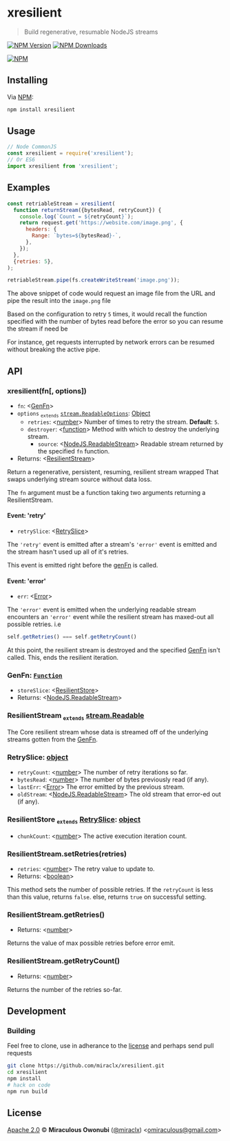 # xresilient

> Build regenerative, resumable NodeJS streams

[![NPM Version][npm-image]][npm-url]
[![NPM Downloads][downloads-image]][downloads-url]

[![NPM][npm-image-url]][npm-url]

## Installing

Via [NPM][npm]:

``` bash
npm install xresilient
```

## Usage

``` javascript
// Node CommonJS
const xresilient = require('xresilient');
// Or ES6
import xresilient from 'xresilient';
```

## Examples

``` javascript
const retriableStream = xresilient(
  function returnStream({bytesRead, retryCount}) {
    console.log(`Count = ${retryCount}`);
    return request.get('https://website.com/image.png', {
      headers: {
        Range: `bytes=${bytesRead}-`,
      },
    });
  },
  {retries: 5},
);

retriableStream.pipe(fs.createWriteStream('image.png'));
```

The above snippet of code would request an image file from the URL and pipe the result into the `image.png` file

Based on the configuration to retry `5` times, it would recall the function specified with the number of bytes read before the error so you can resume the stream if need be

For instance, get requests interrupted by network errors can be resumed without breaking the active pipe.

## API

### xresilient(fn[, options])

* `fn`: &lt;[GenFn](#genfn)&gt;
* `options` <sub>`extends`</sub> [`stream.ReadableOptions`][stream.ReadableOptions]: [Object][object]
  * `retries`: &lt;[number][]&gt; Number of times to retry the stream. **Default**: `5`.
  * `destroyer`: &lt;[function][]&gt; Method with which to destroy the underlying stream.
    * `source`: &lt;[NodeJS.ReadableStream][]&gt; Readable stream returned by the specified `fn` function.
* Returns: &lt;[ResilientStream](#resilientstream)&gt;

Return a regenerative, persistent, resuming, resilient stream wrapped
That swaps underlying stream source without data loss.

The `fn` argument must be a function taking two arguments returning a ResilientStream.

#### Event: 'retry'

* `retrySlice`: &lt;[RetrySlice](#retryslice)&gt;

The `'retry'` event is emitted after a stream's `'error'` event is emitted and the stream hasn't used up all of it's retries.

This event is emitted right before the [genFn](#genfn) is called.

#### Event: 'error'

* `err`: &lt;[Error][]&gt;

The `'error'` event is emitted when the underlying readable stream encounters an `'error'` event while the resilient stream has maxed-out all possible retries.
i.e

```javascript
self.getRetries() === self.getRetryCount()
```

At this point, the resilient stream is destroyed and the specified [GenFn](#genfn) isn't called.
This, ends the resilient iteration.

### <a id='genfn'></a>GenFn: [`Function`][function]

* `storeSlice`: &lt;[ResilientStore](#resilientstore)&gt;
* Returns: &lt;[NodeJS.ReadableStream][]&gt;

### <a id='resilientstream'></a>ResilientStream <sub>`extends`</sub> [stream.Readable][]

The Core resilient stream whose data is streamed off of the underlying streams gotten from the [GenFn](#genfn).

### <a id='retryslice'></a>RetrySlice: [object][]

* `retryCount`: &lt;[number][]&gt; The number of retry iterations so far.
* `bytesRead`: &lt;[number][]&gt; The number of bytes previously read (if any).
* `lastErr`: &lt;[Error][]&gt; The error emitted by the previous stream.
* `oldStream`: &lt;[NodeJS.ReadableStream][]&gt; The old stream that error-ed out (if any).

### <a id='resilientstore'></a>ResilientStore <sub>`extends`</sub> [RetrySlice](#retryslice): [object][]

* `chunkCount`: &lt;[number][]&gt; The active execution iteration count.

### <a id='resilientstream_setretries'></a>ResilientStream.setRetries(retries)

* `retries`: &lt;[number][]&gt; The retry value to update to.
* Returns: &lt;[boolean][]&gt;

This method sets the number of possible retries.
If the `retryCount` is less than this value, returns `false`.
else, returns `true` on successful setting.

### <a id='resilientstream_getretries'></a>ResilientStream.getRetries()

* Returns: &lt;[number][]&gt;

Returns the value of max possible retries before error emit.

### <a id='resilientstream_getretrycount'></a>ResilientStream.getRetryCount()

* Returns: &lt;[number][]&gt;

Returns the number of the retries so-far.

## Development

### Building

Feel free to clone, use in adherance to the [license](#license) and perhaps send pull requests

``` bash
git clone https://github.com/miraclx/xresilient.git
cd xresilient
npm install
# hack on code
npm run build
```

## License

[Apache 2.0][license] © **Miraculous Owonubi** ([@miraclx][author-url]) &lt;omiraculous@gmail.com&gt;

[stream.Readable]: https://nodejs.org/api/stream.html#stream_class_stream_readable
[NodeJS.ReadableStream]: https://nodejs.org/api/stream.html#stream_class_stream_readable
[stream.ReadableOptions]: https://nodejs.org/api/stream.html#stream_new_stream_readable_options

[npm]:  https://github.com/npm/cli "The Node Package Manager"
[license]:  LICENSE "Apache 2.0 License"
[author-url]: https://github.com/miraclx

[npm-url]: https://npmjs.org/package/xresilient
[npm-image]: https://badgen.net/npm/node/xresilient
[npm-image-url]: https://nodei.co/npm/xresilient.png?stars&downloads
[downloads-url]: https://npmjs.org/package/xresilient
[downloads-image]: https://badgen.net/npm/dm/xresilient

[Error]: https://developer.mozilla.org/en-US/docs/Web/JavaScript/Reference/Global_Objects/Error
[number]: https://developer.mozilla.org/en-US/docs/Web/JavaScript/Data_structures#Number_type
[object]: https://developer.mozilla.org/en-US/docs/Web/JavaScript/Reference/Global_Objects/Object
[boolean]: https://developer.mozilla.org/en-US/docs/Web/JavaScript/Data_structures#Boolean_type
[function]: https://developer.mozilla.org/en-US/docs/Web/JavaScript/Reference/Global_Objects/Function
